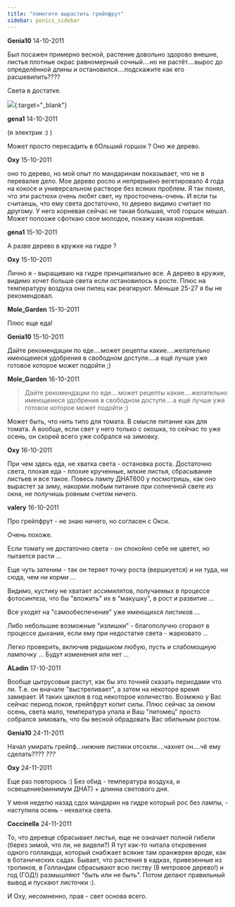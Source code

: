 ```yaml
---
title: "помогите вырастить грейпфрут"
sidebar: ponics_sidebar
---
```


**Genia10** 14-10-2011

Был посажен примерно весной, растение довольно здорово внешне, листья плотные окрас равномерный сочный....но не растёт....вырос до определённой длины и остановился....подскажите как его расшевилить????

Света в достатке.

[![](/attachimages/8749_____002.jpg)](https://t.me/ponics_ru_files/6496){:target="_blank"}

**gena1** 14-10-2011

(я электрик :) )

Может просто пересадить в бОльший горшок ? Оно же дерево.


**Oxy** 15-10-2011

оно то дерево, но мой опыт по мандаринам показывает, что не в перевалке дело. Мое дерево росло и непрерывно вегетировало 4 года на кокосе и универсальном растворе без всяких проблем. Я так понял, что эти растюхи очень любят свет, ну простоочень-очень. И если ты считаешь, что ему света достаточно, то дерево видимо считает по другому. У него корневая сейчас не такая большая, чтоб горшок мешал. Может попозже сфоткаю свое молодое, покажу какая корневая.


**gena1** 15-10-2011

А разве дерево в кружке на гидре ?


**Oxy** 15-10-2011

Лично я - выращиваю на гидре принципиально все. А дерево в кружке, видимо хочет больше света если остановилось в росте. Плюс на температуру воздуха они пипец как реагируют. Меньше 25-27 я бы не рекомендовал.


**Mole_Garden** 15-10-2011

Плюс еще еда!


**Genia10** 15-10-2011

Дайте рекомендации по еде....может рецепты какие....желательно имеющеиеся удобрения в свободном доступе....а ещё лучше уже готовое которое может подойти ;)


**Mole_Garden** 16-10-2011

> Дайте рекомендации по еде....может рецепты какие....желательно имеющеиеся удобрения в свободном доступе....а ещё лучше уже готовое которое может подойти ;)

Может быть, что нить типо для томата. В смысле питание как для томата. А вообще, если свет у него только с окошка, то сейчас то уже осень, он скорей всего уже собрался на зимовку. 


**Oxy** 16-10-2011

При чем здесь еда, не хватка света - остановка роста. Достаточно света, плохая еда - плохие крученные, млкие листья, сбрасывание листьев и все такое. Повесь лампу ДНАТ600 у посмотришь, как оно вырастет за зиму, накорми любым питание при солнечной свете из окна, не получишь ровным счетом ничего.


**valery** 16-10-2011

Про грейпфрут - не знаю ничего, но согласен с Окси.

Очень похоже.

Если томату не достаточно света - он спокойно себе не цветет, но пытается расти ...

Еще чуть затеним - так он теряет точку роста (вершкуется) и ни туда, ни сюда, чем ни корми ...

Видимо, кустику не хватает ассимилятов, получаемых в процессе фотосинтеза, что бы "вложить" их в "макушку", в рост и развитие ...

Все уходят на "самообеспечение" уже имеющихся листиков ...

Либо небольшие возможные "излишки" - благополучно сгорают в процессе дыхания, если ему при недостатке света - жарковато ...

Легко проверить, включив рядышком любую, пусть и слабомощную лампочку ... Будут изменения или нет ...


**ALadin** 17-10-2011

Вообще цытрусовые растут, как бы это точней сказать периодами что ли. Т.е. он вначале "выстреливает", а затем на некоторе время замирает. И таких циклов в год некоторое количество. Возмжно у Вас сейчас период покоя, грейпфрут копит силы. Плюс сейчас за окном осень, света мало, температура упала и Ваш "питомец" просто собрался зимовать, что бы весной обрадовать Вас обильным ростом.


**Genia10** 24-11-2011

Начал умирать грейпф...нижние листики отсохли....чахнет он....чё ему сделать???? *???*


**Oxy** 24-11-2011

Еще раз повторюсь :) Без обид - температура воздуха, и освещение(минимум ДНАТ) + длинна светового дня. 

У меня неделю назад сдох мандарин на гидре который рос без лампы, - наступила осень - нехватка света.


**Coccinella** 24-11-2011

То, что деревце сбрасывает листья, еще не означает полной гибели (берез зимой, что ли, не видели?) Я тут как-то читала откровения одного голландца, который снабжает всякие там оранжереи вроде, как в ботанических садах. Бывает, что растения в кадках, привезенные из тропиков, в Голландии сбрасывают всю листву (8 метровое дерево!) и год (ГОД!) размышляют "быть или не быть". Потом делают правильный вывод и пускают листочки :).

И Оху, несомненно, прав - свет основа всего.


